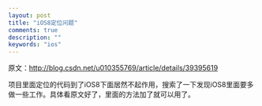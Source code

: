 ```yaml
---
layout: post
title: "iOS8定位问题"
comments: true
description: ""
keywords: "ios"
---
```


原文：http://blog.csdn.net/u010355769/article/details/39395619

项目里面定位的代码到了iOS8下面居然不起作用，搜索了一下发现iOS8里面要多做一些工作。具体看原文好了，里面的方法加了就可以用了。
